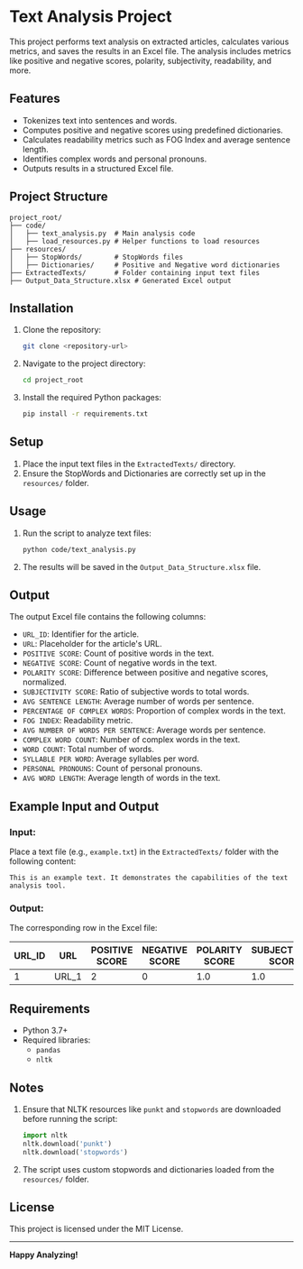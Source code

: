 # Text Analysis Project

This project performs text analysis on extracted articles, calculates various metrics, and saves the results in an Excel file. The analysis includes metrics like positive and negative scores, polarity, subjectivity, readability, and more.

## Features

- Tokenizes text into sentences and words.
- Computes positive and negative scores using predefined dictionaries.
- Calculates readability metrics such as FOG Index and average sentence length.
- Identifies complex words and personal pronouns.
- Outputs results in a structured Excel file.

## Project Structure

```
project_root/
├── code/
│   ├── text_analysis.py  # Main analysis code
│   ├── load_resources.py # Helper functions to load resources
├── resources/
│   ├── StopWords/        # StopWords files
│   ├── Dictionaries/     # Positive and Negative word dictionaries
├── ExtractedTexts/       # Folder containing input text files
├── Output_Data_Structure.xlsx # Generated Excel output
```

## Installation

1. Clone the repository:
   ```bash
   git clone <repository-url>
   ```
2. Navigate to the project directory:
   ```bash
   cd project_root
   ```
3. Install the required Python packages:
   ```bash
   pip install -r requirements.txt
   ```

## Setup

1. Place the input text files in the `ExtractedTexts/` directory.
2. Ensure the StopWords and Dictionaries are correctly set up in the `resources/` folder.

## Usage

1. Run the script to analyze text files:
   ```bash
   python code/text_analysis.py
   ```
2. The results will be saved in the `Output_Data_Structure.xlsx` file.

## Output

The output Excel file contains the following columns:

- `URL_ID`: Identifier for the article.
- `URL`: Placeholder for the article's URL.
- `POSITIVE SCORE`: Count of positive words in the text.
- `NEGATIVE SCORE`: Count of negative words in the text.
- `POLARITY SCORE`: Difference between positive and negative scores, normalized.
- `SUBJECTIVITY SCORE`: Ratio of subjective words to total words.
- `AVG SENTENCE LENGTH`: Average number of words per sentence.
- `PERCENTAGE OF COMPLEX WORDS`: Proportion of complex words in the text.
- `FOG INDEX`: Readability metric.
- `AVG NUMBER OF WORDS PER SENTENCE`: Average words per sentence.
- `COMPLEX WORD COUNT`: Number of complex words in the text.
- `WORD COUNT`: Total number of words.
- `SYLLABLE PER WORD`: Average syllables per word.
- `PERSONAL PRONOUNS`: Count of personal pronouns.
- `AVG WORD LENGTH`: Average length of words in the text.

## Example Input and Output

### Input:
Place a text file (e.g., `example.txt`) in the `ExtractedTexts/` folder with the following content:

```
This is an example text. It demonstrates the capabilities of the text analysis tool.
```

### Output:
The corresponding row in the Excel file:

| URL_ID | URL       | POSITIVE SCORE | NEGATIVE SCORE | POLARITY SCORE | SUBJECTIVITY SCORE | ... |
|--------|-----------|----------------|----------------|----------------|--------------------|-----|
| 1      | URL_1     | 2              | 0              | 1.0            | 1.0                | ... |

## Requirements

- Python 3.7+
- Required libraries:
  - `pandas`
  - `nltk`

## Notes

1. Ensure that NLTK resources like `punkt` and `stopwords` are downloaded before running the script:
   ```python
   import nltk
   nltk.download('punkt')
   nltk.download('stopwords')
   ```
2. The script uses custom stopwords and dictionaries loaded from the `resources/` folder.

## License

This project is licensed under the MIT License.

---

**Happy Analyzing!**

